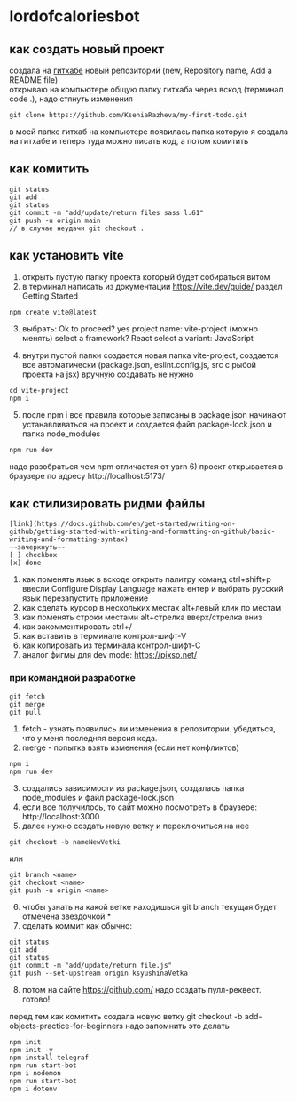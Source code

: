 # lordofcaloriesbot

## как создать новый проект

создала на [гитхабе](https://github.com/KseniaRazheva?tab=repositories) новый репозиторий (new, Repository name, Add a README file)<br>
открываю на компьютере общую папку гитхаба через вскод (терминал code .), надо стянуть изменения

```
git clone https://github.com/KseniaRazheva/my-first-todo.git
```

в моей папке гитхаб на компьютере появилась папка которую я создала на гитхабе и теперь туда можно писать код, а потом комитить

## как комитить
```
git status 
git add . 
git status 
git commit -m "add/update/return files sass l.61" 
git push -u origin main
// в случае неудачи git checkout .
```

## как установить vite 
1) открыть пустую папку проекта который будет собираться витом
2) в терминал написать из документации https://vite.dev/guide/ раздел Getting Started 

```
npm create vite@latest
```

3) выбрать:
Ok to proceed? yes
project name: vite-project (можно менять)
select a framework? React
select a variant: JavaScript

4) внутри пустой папки создается новая папка vite-project, создается все автоматически (package.json, eslint.config.js, src с рыбой проекта на jsx) вручную создавать не нужно 

```
cd vite-project
npm i
```

5) после npm i все правила которые записаны в package.json начинают устанавливаться на проект и создается файл package-lock.json и папка node_modules

```
npm run dev
```
~~надо разобраться чем npm отличается от yarn~~
6) проект открывается в браузере по адресу http://localhost:5173/

## как стилизировать ридми файлы

```
[link](https://docs.github.com/en/get-started/writing-on-github/getting-started-with-writing-and-formatting-on-github/basic-writing-and-formatting-syntax)
~~зачеркнуть~~
[ ] checkbox
[x] done
```

1) как поменять язык в вскоде открыть палитру команд ctrl+shift+p ввесли Configure Display Language нажать ентер и выбрать русский язык перезапустить приложение
2) как сделать курсор в нескольких местах alt+левый клик по местам
3) как поменять строки местами alt+стрелка вверх/стрелка вниз
4) как закомментировать ctrl+/
5) как вставить в терминале контрол-шифт-V 
6) как копировать из терминала контрол-шифт-C
7) аналог фигмы для dev mode: https://pixso.net/

### при командной разработке

```
git fetch 
git merge 
git pull 
```
1) fetch - узнать появились ли изменения в репозитории. убедиться, что у меня последняя версия кода.
2) merge - попытка взять изменения (если нет конфликтов)
```
npm i
npm run dev
```
3) создались зависимости из package.json, создалась папка node_modules и файл package-lock.json
4) если все получилось, то сайт можно посмотреть в браузере: http://localhost:3000
5) далее нужно создать новую ветку и переключиться на нее
```
git checkout -b nameNewVetki
```
или 
```
git branch <name>
git checkout <name>
git push -u origin <name>
```
6) чтобы узнать на какой ветке находишься git branch текущая будет отмечена звездочкой *
7) сделать коммит как обычно:
```
git status 
git add . 
git status 
git commit -m "add/update/return file.js" 
git push --set-upstream origin ksyushinaVetka
```
8) потом на сайте https://github.com/ надо создать пулл-реквест. готово!

перед тем как комитить создала новую ветку git checkout -b add-objects-practice-for-beginners надо запомнить это делать


```
npm init 
npm init -y 
npm install telegraf 
npm run start-bot 
npm i nodemon 
npm run start-bot 
npm i dotenv 
```